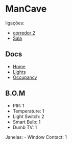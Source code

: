 # ManCave

ligações:
- [corredor 2](./corredores.md)
- [Sala](./sala.md)

## Docs
- [Home](./readme.md)
- [Lights](./lights.md)
- [Occupancy](./occupancy.md)


## B.O.M

- PIR: 1
- Temperature: 1
- Light Switch: 2
- Smart Bulb: 1
- Dumb TV: 1

Janelas:
    - Window Contact: 1
